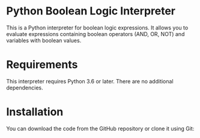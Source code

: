 # Python Boolean Logic Interpreter
This is a Python interpreter for boolean logic expressions. It allows you to evaluate expressions containing boolean operators (AND, OR, NOT) and variables with boolean values.

# Requirements
This interpreter requires Python 3.6 or later. There are no additional dependencies.

# Installation
You can download the code from the GitHub repository or clone it using Git:

